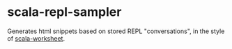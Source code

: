 scala-repl-sampler
==================

Generates html snippets based on stored REPL "conversations", in the style of [scala-worksheet](https://github.com/scala-ide/scala-worksheet).
